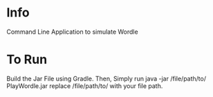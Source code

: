 # Info
Command Line Application to simulate Wordle

# To Run
Build the Jar File using Gradle. Then, Simply run java -jar /file/path/to/ PlayWordle.jar replace /file/path/to/ with your file path.